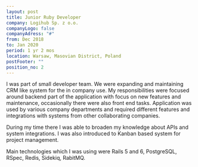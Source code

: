 ```yaml
---
layout: post
title: Junior Ruby Developer
company: Logihub Sp. z o.o.
companyLogo: false
companyAdress: "#"
from: Dec 2018
to: Jan 2020
period: 1 yr 2 mos
location: Warsaw, Masovian District, Poland
postFooter: ""
position_no: 2
---
```


I was part of small developer team. We were expanding and maintaining CRM like system for the in company use. My responsibilities were focused around backend part of the application with focus on new features and maintenance,  occasionally there were also front end tasks. Application was used by various company departments and required different features and integrations with systems from other collaborating companies.

During my time there I was able to broaden my knowledge about APIs and system integrations. I was also introduced to Kanban based system for project management.

Main technologies which I was using were Rails 5 and 6, PostgreSQL, RSpec, Redis, Sidekiq, RabitMQ.



